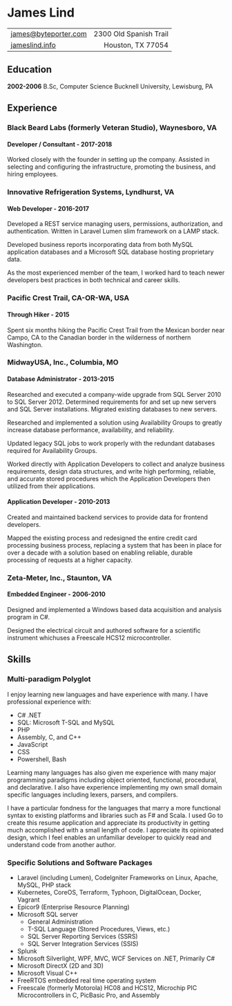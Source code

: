 James Lind
==========

|                                                         |                                                        |
| ------------------------------------------------------- | -----------------------------------------------------: |
| [james@byteporter.com](mailto:james@byteporter.com)     |                                 2300 Old Spanish Trail |
| [jameslind.info](https://jameslind.info)                |                                      Houston, TX 77054 |

Education
---------

**2002-2006**
B.Sc, Computer Science
Bucknell University, Lewisburg, PA

Experience
----------

### Black Beard Labs (formerly Veteran Studio), Waynesboro, VA

#### Developer / Consultant - 2017-2018

Worked closely with the founder in setting up the company. Assisted in selecting and configuring the infrastructure, promoting the business,
and hiring employees.

### Innovative Refrigeration Systems, Lyndhurst, VA

#### Web Developer - 2016-2017

Developed a REST service managing users, permissions, authorization, and authentication. Written in Laravel Lumen slim framework on a LAMP stack.

Developed business reports incorporating data from both MySQL application databases and a Microsoft SQL database hosting proprietary data.

As the most experienced member of the team, I worked hard to teach newer developers best practices in both technical and career skills.

### Pacific Crest Trail, CA-OR-WA, USA

#### Through Hiker - 2015

Spent six months hiking the Pacific Crest Trail from the Mexican border near Campo, CA to the Canadian border in the wilderness of northern Washington.

### MidwayUSA, Inc., Columbia, MO

#### Database Administrator - 2013-2015

Researched and executed a company-wide upgrade from SQL Server 2010 to SQL Server 2012. Determined requirements for and set up new servers and SQL Server installations. Migrated existing databases to new servers.

Researched and implemented a solution using Availability Groups to greatly increase database performance, availability, and reliability.

Updated legacy SQL jobs to work properly with the redundant databases required for Availability Groups.

Worked directly with Application Developers to collect and analyze business requirements, design data structures, and write high performing, reliable, and accurate stored procedures which the Application Developers then utilized from their applications.

#### Application Developer - 2010-2013

Created and maintained backend services to provide data for frontend developers.

Mapped the existing process and redesigned the entire credit card processing business process, replacing a system that has been in place for over a decade with a solution based on enabling reliable, durable processing of requests at a higher capacity.

### Zeta-Meter, Inc., Staunton, VA

#### Embedded Engineer - 2006-2010

Designed and implemented a Windows based data acquisition and analysis program in C#.

Designed the electrical circuit and authored software for a scientific instrument whichuses a Freescale HCS12 microcontroller.

Skills
------

### Multi-paradigm Polyglot

I enjoy learning new languages and have experience with many.  I have professional experience with:

* C# .NET
* SQL: Microsoft T-SQL and MySQL
* PHP
* Assembly, C, and C++
* JavaScript
* CSS
* Powershell, Bash

Learning many languages has also given me experience with many major programming paradigms including object oriented, functional, procedural, and declarative. I also have experience implementing my own small domain specific languages including lexers, parsers, and compilers.

I have a particular fondness for the languages that marry a more functional syntax to existing platforms and libraries such as F# and Scala. I used Go to create this resume application and appreciate its productivity in getting much accomplished with a small length of code. I appreciate its opinionated design, which I feel enables an unfamiliar developer to quickly read and understand code from another author.

### Specific Solutions and Software Packages

* Laravel (including Lumen), CodeIgniter Frameworks on Linux, Apache, MySQL, PHP stack
* Kubernetes, CoreOS, Terraform, Typhoon, DigitalOcean, Docker, Vagrant
* Epicor9 (Enterprise Resource Planning)
* Microsoft SQL server
    * General Administration
    * T-SQL Language (Stored Procedures, Views, etc.)
    * SQL Server Reporting Services (SSRS)
    * SQL Server Integration Services (SSIS)
* Splunk
* Microsoft Silverlight, WPF, MVC, WCF Services on .NET, Primarily C#
* Microsoft DirectX (2D and 3D)
* Microsoft Visual C++
* FreeRTOS embedded real time operating system
* Freescale (formerly Motorola) HC08 and HCS12, Microchip PIC Microcontrollers in C, PicBasic Pro, and Assembly